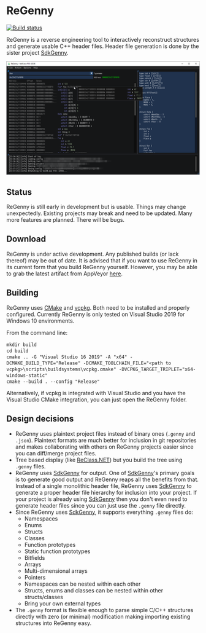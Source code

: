 # ReGenny

[![Build status](https://ci.appveyor.com/api/projects/status/jvdskxgecc9filim?svg=true)](https://ci.appveyor.com/project/cursey/regenny)

ReGenny is a reverse engineering tool to interactively reconstruct structures and generate usable C++ header files. Header file generation is done by the sister project [SdkGenny](https://github.com/cursey/sdkgenny). 

![Early build preview](resources/readme_preview.png)

## Status

ReGenny is still early in development but is usable. Things may change unexpectedly. Existing projects may break and need to be updated. Many more features are planned. There will be bugs.

## Download

ReGenny is under active development. Any published builds (or lack thereof) may be out of date. It is advised that if you want to use ReGenny in its current form that you build ReGenny yourself. However, you may be able to grab the latest artifact from AppVeyor [here](https://ci.appveyor.com/project/cursey/regenny/build/artifacts).

## Building

ReGenny uses [CMake](https://cmake.org/) and [vcpkg](https://vcpkg.io/en/index.html). Both need to be installed and properly configured. Currently ReGenny is only tested on Visual Studio 2019 for Windows 10 environments.

From the command line:
```
mkdir build
cd build
cmake .. -G "Visual Studio 16 2019" -A "x64" -DCMAKE_BUILD_TYPE="Release" -DCMAKE_TOOLCHAIN_FILE="<path to vcpkg>\scripts\buildsystems\vcpkg.cmake" -DVCPKG_TARGET_TRIPLET="x64-windows-static"
cmake --build . --config "Release"
```

Alternatively, if vcpkg is integrated with Visual Studio and you have the Visual Studio CMake integration, you can just open the ReGenny folder.

## Design decisions

* ReGenny uses plaintext project files instead of binary ones (`.genny` and `.json`). Plaintext formats are much better for inclusion in git repositories and makes collaborating with others on ReGenny projects easier since you can diff/merge project files.
* Tree based display (like [ReClass.NET](https://github.com/ReClassNET/ReClass.NET)) but you build the tree using `.genny` files.
* ReGenny uses [SdkGenny](https://github.com/cursey/sdkgenny) for output. One of [SdkGenny](https://github.com/cursey/sdkgenny)'s primary goals is to generate good output and ReGenny reaps all the benefits from that. Instead of a single monolithic header file, ReGenny uses [SdkGenny](https://github.com/cursey/sdkgenny) to generate a proper header file hierarchy for inclusion into your project. If your project is already using [SdkGenny](https://github.com/cursey/sdkgenny) then you don't even need to generate header files since you can just use the `.genny` file directly.
* Since ReGenny uses [SdkGenny](https://github.com/cursey/sdkgenny), it supports everything `.genny` files do:
	* Namespaces
	* Enums
	* Structs
	* Classes
	* Function prototypes
	* Static function prototypes
	* Bitfields
	* Arrays
	* Multi-dimensional arrays
	* Pointers
	* Namespaces can be nested within each other
	* Structs, enums and classes can be nested within other structs/classes
	* Bring your own external types
* The `.genny` format is flexible enough to parse simple C/C++ structures directly with zero (or minimal) modification making importing existing structures into ReGenny easy.
